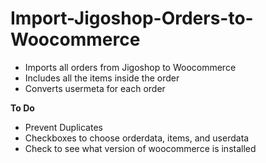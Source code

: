 Import-Jigoshop-Orders-to-Woocommerce
=====================================

- Imports all orders from Jigoshop to Woocommerce
- Includes all the items inside the order
- Converts usermeta for each order

**To Do**
- Prevent Duplicates
- Checkboxes to choose orderdata, items, and userdata
- Check to see what version of woocommerce is installed


